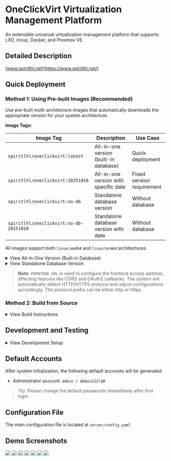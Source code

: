 # OneClickVirt Virtualization Management Platform

An extensible universal virtualization management platform that supports LXD, Incus, Docker, and Proxmox VE.

## Detailed Description

[www.spiritlhl.net](https://www.spiritlhl.net/)

## Quick Deployment

### Method 1: Using Pre-built Images (Recommended)

Use pre-built multi-architecture images that automatically downloads the appropriate version for your system architecture.

**Image Tags:**

| Image Tag | Description | Use Case |
|-----------|-------------|----------|
| `spiritlhl/oneclickvirt:latest` | All-in-one version (built-in database) | Quick deployment |
| `spiritlhl/oneclickvirt:20251016` | All-in-one version with specific date | Fixed version requirement |
| `spiritlhl/oneclickvirt:no-db` | Standalone database version | Without database |
| `spiritlhl/oneclickvirt:no-db-20251016` | Standalone database version with date | Without database |

All images support both `linux/amd64` and `linux/arm64` architectures.

<details>
<summary>View All-in-One Version (Built-in Database)</summary>

**Basic Usage (without domain configuration):**

```bash
docker run -d \
  --name oneclickvirt \
  -p 80:80 \
  -v oneclickvirt-data:/var/lib/mysql \
  -v oneclickvirt-storage:/app/storage \
  --restart unless-stopped \
  spiritlhl/oneclickvirt:latest
```

**Configure Domain Access:**

If you need to configure a domain, set the `FRONTEND_URL` environment variable:

```bash
docker run -d \
  --name oneclickvirt \
  -p 80:80 \
  -e FRONTEND_URL="https://your-domain.com" \
  -v oneclickvirt-data:/var/lib/mysql \
  -v oneclickvirt-storage:/app/storage \
  --restart unless-stopped \
  spiritlhl/oneclickvirt:latest
```

Or using GitHub Container Registry:

```bash
docker run -d \
  --name oneclickvirt \
  -p 80:80 \
  -e FRONTEND_URL="https://your-domain.com" \
  -v oneclickvirt-data:/var/lib/mysql \
  -v oneclickvirt-storage:/app/storage \
  --restart unless-stopped \
  ghcr.io/oneclickvirt/oneclickvirt:latest
```

</details>

<details>
<summary>View Standalone Database Version</summary>

Use external database for smaller image size and faster startup:

```bash
docker run -d \
  --name oneclickvirt \
  -p 80:80 \
  -e FRONTEND_URL="https://your-domain.com" \
  -e DB_HOST="your-mysql-host" \
  -e DB_PORT="3306" \
  -e DB_NAME="oneclickvirt" \
  -e DB_USER="root" \
  -e DB_PASSWORD="your-password" \
  -v oneclickvirt-storage:/app/storage \
  --restart unless-stopped \
  spiritlhl/oneclickvirt:no-db
```

**Environment Variables:**
- `FRONTEND_URL`: Frontend access URL (required, supports http/https)
- `DB_HOST`: Database host address
- `DB_PORT`: Database port (default 3306)
- `DB_NAME`: Database name
- `DB_USER`: Database username
- `DB_PASSWORD`: Database password

</details>

> **Note**: `FRONTEND_URL` is used to configure the frontend access address, affecting features like CORS and OAuth2 callbacks. The system will automatically detect HTTP/HTTPS protocol and adjust configurations accordingly. The protocol prefix can be either http or https.

### Method 2: Build from Source

<details>
<summary>View Build Instructions</summary>

If you need to modify the source code or build custom images:

**All-in-One Version (Built-in Database):**

```bash
git clone https://github.com/oneclickvirt/oneclickvirt.git
cd oneclickvirt
docker build -t oneclickvirt .
docker run -d \
  --name oneclickvirt \
  -p 80:80 \
  -v oneclickvirt-data:/var/lib/mysql \
  -v oneclickvirt-storage:/app/storage \
  --restart unless-stopped \
  oneclickvirt
```

**Standalone Database Version:**

```bash
git clone https://github.com/oneclickvirt/oneclickvirt.git
cd oneclickvirt
docker build -f Dockerfile.no-db -t oneclickvirt:no-db .
docker run -d \
  --name oneclickvirt \
  -p 80:80 \
  -e FRONTEND_URL="https://your-domain.com" \
  -e DB_HOST="your-mysql-host" \
  -e DB_PORT="3306" \
  -e DB_NAME="oneclickvirt" \
  -e DB_USER="root" \
  -e DB_PASSWORD="your-password" \
  -v oneclickvirt-storage:/app/storage \
  --restart unless-stopped \
  oneclickvirt:no-db
```

</details>

## Development and Testing

<details>
<summary>View Development Setup</summary>

### Environment Requirements

* Go 1.24.5
* Node.js 22+
* MySQL 5.7+
* npm or yarn

### Environment Deployment

1. Build frontend
```bash
cd web
npm i
npm run serve
```

2. Build backend
```bash
cd server
go mod tidy
go run main.go
```

3. In development mode, there's no need to proxy the backend, as Vite already includes backend proxy requests.

4. Create an empty database named `oneclickvirt` in MySQL, and record the corresponding account and password.

5. Access the frontend address, which will automatically redirect to the initialization interface. Fill in the database information and related details, then click initialize.

6. After completing initialization, it will automatically redirect to the homepage, and you can start development and testing.

### Local Development

* Frontend: [http://localhost:8080](http://localhost:8080)
* Backend API: [http://localhost:8888](http://localhost:8888)
* API Documentation: [http://localhost:8888/swagger/index.html](http://localhost:8888/swagger/index.html)

</details>

## Default Accounts

After system initialization, the following default accounts will be generated:

* Administrator account: `admin / Admin123!@#`

> Tip: Please change the default passwords immediately after first login.

## Configuration File

The main configuration file is located at `server/config.yaml`

## Demo Screenshots

![](./.back/1.png)
![](./.back/2.png)
![](./.back/3.png)
![](./.back/4.png)
![](./.back/5.png)
![](./.back/6.png)
![](./.back/7.png)